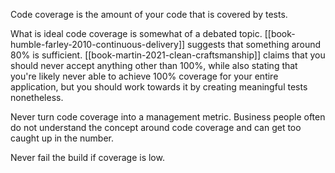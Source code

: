 Code coverage is the amount of your code that is covered by tests.

What is ideal code coverage is somewhat of a debated topic. [[book-humble-farley-2010-continuous-delivery]] suggests that something around 80% is sufficient. [[book-martin-2021-clean-craftsmanship]] claims that you should never accept anything other than 100%, while also stating that you're likely never able to achieve 100% coverage for your entire application, but you should work towards it by creating meaningful tests nonetheless.

Never turn code coverage into a management metric. Business people often do not understand the concept around code coverage and can get too caught up in the number.

Never fail the build if coverage is low.
